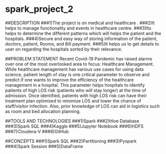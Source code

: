 # spark_project_2
##DESCRIPTION
###1)The project is on medical and healthcare .
###2)It helps to manage functionality and events in healthcare centre.
###3)Its helps to determine the different patterns which will helps the patient and the hospitals.
###4)Secure and easy way of storing information of the patient, doctors, patient, Rooms, and Bill payment.
###5)It helps us to get details to user on regarding the hospitals sorted by their relevance.

##PROBLEM STATEMENT
Recent Covid-19 Pandemic has raised alarms over one of the most overlooked area to focus: Healthcare Management. While healthcare management has various use cases for using data science, patient length of stay is one critical parameter to observe and predict if one wants to improve the efficiency of the healthcare management in a hospital. 
This parameter helps hospitals to identify patients of high LOS risk (patients who will stay longer) at the time of admission. Once identified, patients with high LOS risk can have their treatment plan optimized to minimize LOS and lower the chance of staff/visitor infection. Also, prior knowledge of LOS can aid in logistics such as room and bed allocation planning.

##TOOLS AND TECHNOLOGIES
###1)Spark
###2)Hive Database
###3)Spark SQL
###4)Kaggle
###5)Jupyter Notebook
###6)HDFS
###7)Cloudera-V
###8)GitHub

##CONCEPTS 
###1)Spark SQL
###2)Partitioning
###3)Pyspark
###4)Spark Session
###5)DataFrame

